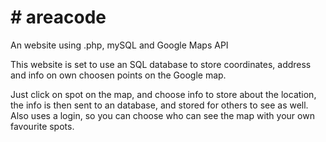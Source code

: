 # # areacode

An website using .php, mySQL and Google Maps API

This website is set to use an SQL database to store coordinates, address and info on own choosen points on the Google map.

Just click on spot on the map, and choose info to store about the location, the info is then sent to an database, and stored for others to see as well. Also uses a login, so you can choose who can see the map with your own favourite spots.
